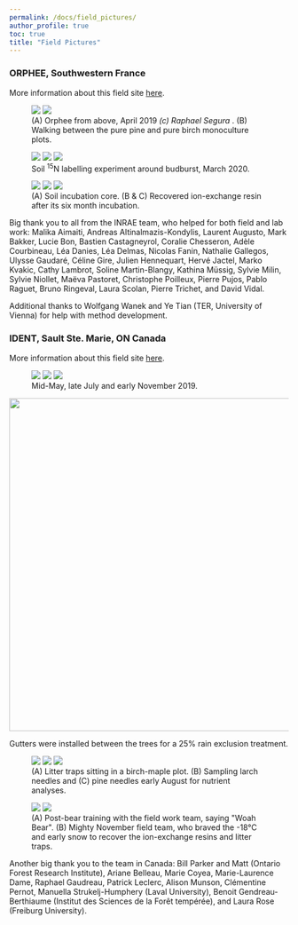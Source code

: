 ```yaml
---
permalink: /docs/field_pictures/
author_profile: true
toc: true
title: "Field Pictures"
---
```


### ORPHEE, Southwestern France
More information about this field site [here](https://sites.google.com/view/orpheeexperiment/home). 
<br>

<figure class="half">
	<a height="400" href="/img/orphee_above.jpg"><img src="/img/orphee_above.jpg"></a>
	<a height="400" href="/img/orphee_laurent.jpg"><img src="/img/orphee_laurent.jpg"></a>
	<figcaption> (A) Orphee from above, April 2019 <i>(c) Raphael Segura </i>. (B) Walking between the pure pine and pure birch monoculture plots. </figcaption>
</figure>   

<figure class="third">
	<a height="400" href="/img/orphee_label_prep.jpg"><img src="/img/orphee_label_prep.jpg"></a>
    <a height="400" href="/img/orphee_label.jpg"><img src="/img/orphee_label.jpg"></a>
    <a height="400" href="/img/orphee_leaves_T1.jpg"><img src="/img/orphee_leaves_T1.jpg"></a>
    <figcaption> Soil <sup>15</sup>N labelling experiment around budburst, March 2020. </figcaption>
</figure>   

<figure class="third">
	<a height="400" href="/img/orphee_raison_core.jpg"><img src="/img/orphee_raison_core.jpg"></a>
    <a height="400" href="/img/orphee_me_resine.png"><img src="/img/orphee_me_resine.png"></a>
    <a height="400" href="/img/orphee_resine.png"><img src="/img/orphee_resine.png"></a>
    <figcaption> (A) Soil incubation core. (B & C) Recovered ion-exchange resin after its six month incubation. </figcaption>
</figure>   

Big thank you to all from the INRAE team, who helped for both field and lab work: Malika Aimaiti, Andreas Altinalmazis-Kondylis, Laurent Augusto, Mark Bakker, Lucie Bon, Bastien Castagneyrol, Coralie Chesseron, Adèle Courbineau, Léa Danies, Léa Delmas, Nicolas Fanin, Nathalie Gallegos, Ulysse Gaudaré, Céline Gire, Julien Hennequart, Hervé Jactel, Marko Kvakic, Cathy Lambrot, Soline Martin-Blangy, Kathina Müssig, Sylvie Milin, Sylvie Niollet, Maëva Pastoret, Christophe Poilleux, Pierre Pujos, Pablo Raguet, Bruno Ringeval, Laura Scolan, Pierre Trichet, and David Vidal. 

Additional thanks to Wolfgang Wanek and Ye Tian (TER, University of Vienna) for help with method development. 


### IDENT, Sault Ste. Marie, ON Canada 
More information about this field site [here](http://www.treedivnet.ugent.be/ExpIDENT.html).
<br>

<figure class="third">
	<a height="400" href="/img/ssm_may.jpg"><img src="/img/ssm_may.jpg"></a>
    <a height="400" href="/img/ssm_july.jpg"><img src="/img/ssm_july.jpg"></a>
    <a height="400" href="/img/ssm_nov.jpg"><img src="/img/ssm_nov.jpg"></a>
    <figcaption> Mid-May, late July and early November 2019. </figcaption>
</figure>   

<p align="center">
  <img width="600" src="/img/IDENT.png">
  <figcaption> Gutters were installed between the trees for a 25% rain exclusion treatment. </figcaption>
</p>

<figure class="third">
	<a height="400" href="/img/july_traps.jpg"><img src="/img/july_traps.jpg"></a>
    <a height="400" href="/img/july_alison.jpg"><img src="/img/july_alison.jpg"></a>
    <a height="400" href="/img/july_me.jpg"><img src="/img/july_me.jpg"></a>
    <figcaption> (A) Litter traps sitting in a birch-maple plot. (B) Sampling larch needles and (C) pine needles early August for nutrient analyses. </figcaption>
</figure>   

<figure class="half">
	<a height="400" href="/img/ssm_team_may.jpg"><img src="/img/ssm_team_may.jpg"></a>
    <a height="400" href="/img/ssm_team_nov.jpg"><img src="/img/ssm_team_nov.jpg"></a>
    <figcaption> (A) Post-bear training with the field work team, saying "Woah Bear". (B) Mighty November field team, who braved the -18°C and early snow to recover the ion-exchange resins and litter traps. </figcaption>
</figure>  

Another big thank you to the team in Canada: Bill Parker and Matt (Ontario Forest Research Institute), Ariane Belleau, Marie Coyea, Marie-Laurence Dame, Raphael Gaudreau, Patrick Leclerc, Alison Munson, Clémentine Pernot, Manuella Strukelj-Humphery (Laval University), Benoit Gendreau-Berthiaume (Institut des Sciences de la Forêt tempérée), and Laura Rose (Freiburg University). 

